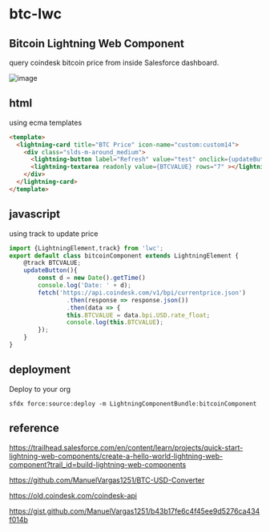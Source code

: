 # btc-lwc
## Bitcoin Lightning Web Component
query coindesk bitcoin price from inside Salesforce dashboard.

![image](https://user-images.githubusercontent.com/10030407/140394085-211740e4-70f9-42db-a075-3de8b82ed04d.png)

## html
using ecma templates

```html
<template>
  <lightning-card title="BTC Price" icon-name="custom:custom14">
    <div class="slds-m-around_medium">
      <lightning-button label="Refresh" value="test" onclick={updateButton}></lightning-button>
      <lightning-textarea readonly value={BTCVALUE} rows="7" ></lightning-textarea>
    </div>
  </lightning-card>
</template>
```

## javascript
using track to update price

```js
import {LightningElement,track} from 'lwc';
export default class bitcoinComponent extends LightningElement {
	@track BTCVALUE;
	updateButton(){
		const d = new Date().getTime()
		console.log('Date: ' + d);
		fetch('https://api.coindesk.com/v1/bpi/currentprice.json')
				.then(response => response.json())
				.then(data => {
				this.BTCVALUE = data.bpi.USD.rate_float;
				console.log(this.BTCVALUE);
		});
	}
}
```

## deployment
Deploy to your org

```sfdx force:source:deploy -m LightningComponentBundle:bitcoinComponent```

## reference
https://trailhead.salesforce.com/en/content/learn/projects/quick-start-lightning-web-components/create-a-hello-world-lightning-web-component?trail_id=build-lightning-web-components

https://github.com/ManuelVargas1251/BTC-USD-Converter

https://old.coindesk.com/coindesk-api

https://gist.github.com/ManuelVargas1251/b43b17fe6c4f45ee9d5276ca434f014b
